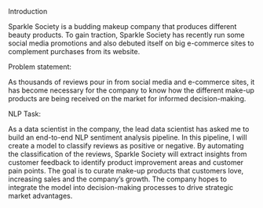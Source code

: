 Introduction

Sparkle Society is a budding makeup company that produces different beauty products. To gain traction, Sparkle Society has recently run some social media promotions and also debuted itself on big e-commerce sites to complement purchases from its website.

Problem statement:

As thousands of reviews pour in from social media and e-commerce sites, it has become necessary for the company to know how the different make-up products are being received on the market for informed decision-making.

NLP Task:

As a data scientist in the company, the lead data scientist has asked me to build an end-to-end NLP sentiment analysis pipeline. In this pipeline, I will create a model to classify reviews as positive or negative. By automating the classification of the reviews, Sparkle Society will extract insights from customer feedback to identify product improvement areas and customer pain points. The goal is to curate make-up products that customers love, increasing sales and the company’s growth. The company hopes to integrate the model into decision-making processes to drive strategic market advantages.
